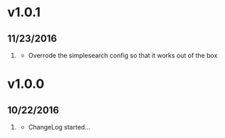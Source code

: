 # v1.0.1
##  11/23/2016

1. [](#bugfix)
    * Overrode the simplesearch config so that it works out of the box

# v1.0.0
##  10/22/2016

1. [](#new)
    * ChangeLog started...
